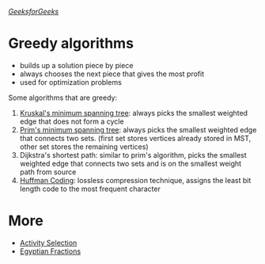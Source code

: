 *[GeeksforGeeks](https://www.geeksforgeeks.org/fundamentals-of-algorithms/)*
# Greedy algorithms
- builds up a solution piece by piece
- always chooses the next piece that gives the most profit
- used for optimization problems

Some algorithms that are greedy:
1. [Kruskal's minimum spanning tree](https://github.com/json9512/json9512/blob/main/posts/algorithms/kruskal's%20minimum%20spanning%20tree.md): always picks the smallest weighted edge that does not form a cycle
2. [Prim's minimum spanning tree](https://github.com/json9512/json9512/blob/main/posts/algorithms/Prims%20MST.md): always picks the smallest weighted edge that connects two sets. (first set stores vertices already stored in MST, other set stores the remaining vertices)
3. Dijkstra's shortest path: similar to prim's algorithm, picks the smallest weighted edge that connects two sets and is on the smallest weight path from source
4. [Huffman Coding](https://github.com/json9512/json9512/blob/main/posts/algorithms/huffman%20coding.md): lossless compression technique, assigns the least bit length code to the most frequent character

# More
- [Activity Selection](https://github.com/json9512/json9512/blob/main/posts/algorithms/activity%20selection.md)
- [Egyptian Fractions](https://github.com/json9512/json9512/blob/main/posts/algorithms/Egyptian%20Fraction.md)
